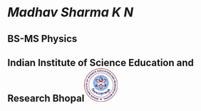# **_Madhav Sharma K N_**
## BS-MS Physics
## Indian Institute of Science Education and Research Bhopal![## Indian Institute of Science Education and Research Bhopal](https://github.com/Madhav251999/Madhav251999.github.io/blob/main/75x75logo.jpeg)
